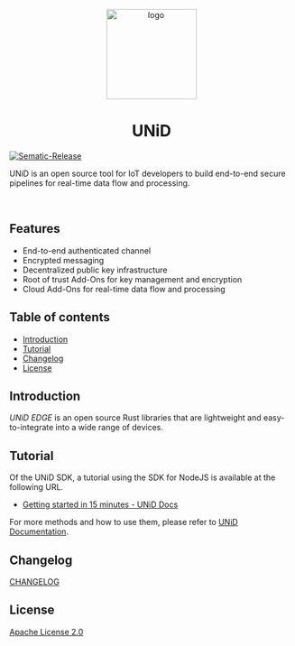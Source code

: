<p align="center">
  <img src="https://i.gyazo.com/2b3ac7a80e916ed0aee482ea269d1ca7.png" alt="logo" width="160" />
</p>

<h1 align="center" style="text-align: center;">UNiD</h1>

<a href="https://github.com/semantic-release/semantic-release">
  <img src="https://img.shields.io/badge/%20%20%F0%9F%93%A6%F0%9F%9A%80-semantic--release-e10079.svg" alt="Sematic-Release" />
</a>

<p>UNiD is an open source tool for IoT developers to build end-to-end secure pipelines for real-time data flow and processing.</p>
<br />

## Features

- End-to-end authenticated channel
- Encrypted messaging
- Decentralized public key infrastructure
- Root of trust Add-Ons for key management and encryption
- Cloud Add-Ons for real-time data flow and processing

## Table of contents

- [Introduction](#introduction)
- [Tutorial](#tutorial)
- [Changelog](#changelog)
- [License](#license)


## Introduction

_UNiD EDGE_ is an open source Rust libraries that are lightweight and easy-to-integrate into a wide range of devices.


## Tutorial

Of the UNiD SDK, a tutorial using the SDK for NodeJS is available at the following URL.

- [Getting started in 15 minutes - UNiD Docs](https://docs.getunid.io/tutorial/getting-started-in-15-minutes)

For more methods and how to use them, please refer to [UNiD Documentation](https://docs.getunid.io/).


## Changelog

[CHANGELOG](CHANGELOG.md)


## License

[Apache License 2.0](LICENSE)

